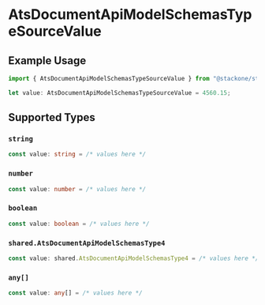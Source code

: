 # AtsDocumentApiModelSchemasTypeSourceValue

## Example Usage

```typescript
import { AtsDocumentApiModelSchemasTypeSourceValue } from "@stackone/stackone-client-ts/sdk/models/shared";

let value: AtsDocumentApiModelSchemasTypeSourceValue = 4560.15;
```

## Supported Types

### `string`

```typescript
const value: string = /* values here */
```

### `number`

```typescript
const value: number = /* values here */
```

### `boolean`

```typescript
const value: boolean = /* values here */
```

### `shared.AtsDocumentApiModelSchemasType4`

```typescript
const value: shared.AtsDocumentApiModelSchemasType4 = /* values here */
```

### `any[]`

```typescript
const value: any[] = /* values here */
```

